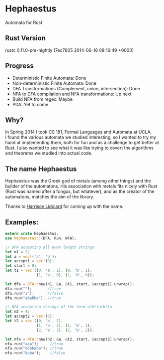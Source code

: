 Hephaestus
==========

Automata for Rust


Rust Version
------------
rustc 0.11.0-pre-nightly (7ec7805 2014-06-16 08:16:49 +0000)

Progress
--------
* Deterministic Finite Automata: Done  
* Non-deterministic Finite Automata: Done 
* DFA Transformations (Complement, union, intersection): Done
* NFA to DFA compilation and NFA transformations: Up next
* Build NFA from regex: Maybe
* PDA: Yet to come

Why?
----

In Spring 2014 I took CS 181, Formal Languages and Automata at UCLA.  
I found the various automata we studied interesting, so I wanted to try
my hand at implementing them, both for fun and as a challenge to get better at Rust.
I also wanted to see what it was like trying to covert the algorithms and theorems
we studied into actual code.

The name Hephaestus
-------------------

Hephaestus was the Greek god of metals (among other things) and the builder of the automatons.
His association with metals fits nicely with Rust (Rust was named after a fungus, but whatever), and 
as the creator of the automatons, matches the aim of the library.

Thanks to [Harrison Liddiard](https://github.com/liddiard) for coming up with the name.

Examples:
---------

```rust
extern crate hephaestus;
use hephaestus::{DFA, Run, NFA};

// DFA accepting all even length strings
let n1 = 2;
let a = vec!('a', 'b');
let accept1 = vec!(0);
let start = 0;
let t1 = vec!((0, 'a', 1), (0, 'b', 1),
		 	  (1, 'a', 0), (1, 'b', 0));

let dfa = DFA::new(n1, &a, &t1, start, &accept1).unwrap();
dfa.run("");       //true
dfa.run("a");      //false
dfa.run("ababba"); //true

// NFA accepting strings of the form a(b*)a(b*)a
let n2 = 4;
let accept2 = vec!(3);
let t2 = vec!((0, 'a', 1),
			  (1, 'a', 2), (1, 'b', 1),
			  (2, 'a', 3), (2, 'b', 2));

let nfa = NFA::new(n2, &a, &t2, start, &accept2).unwrap();
nfa.run("aaa");     //true
nfa.run("abbbaba"); //true
nfa.run("baba");    //false
```
